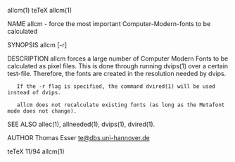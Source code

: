 allcm(1)                                                                                  teTeX                                                                                  allcm(1)

NAME
       allcm - force the most important Computer-Modern-fonts to be calculated

SYNOPSIS
       allcm [-r]

DESCRIPTION
       allcm  forces  a  large number of Computer Modern Fonts to be calculated as pixel files.  This is done through running dvips(1) over a certain test-file. Therefore, the fonts are
       created in the resolution needed by dvips.

       If the -r flag is specified, the command dvired(1) will be used instead of dvips.

       allcm does not recalculate existing fonts (as long as the Metafont mode does not change).

SEE ALSO
       allec(1), allneeded(1), dvips(1), dvired(1).

AUTHOR
       Thomas Esser <te@dbs.uni-hannover.de>

teTeX                                                                                     11/94                                                                                  allcm(1)
